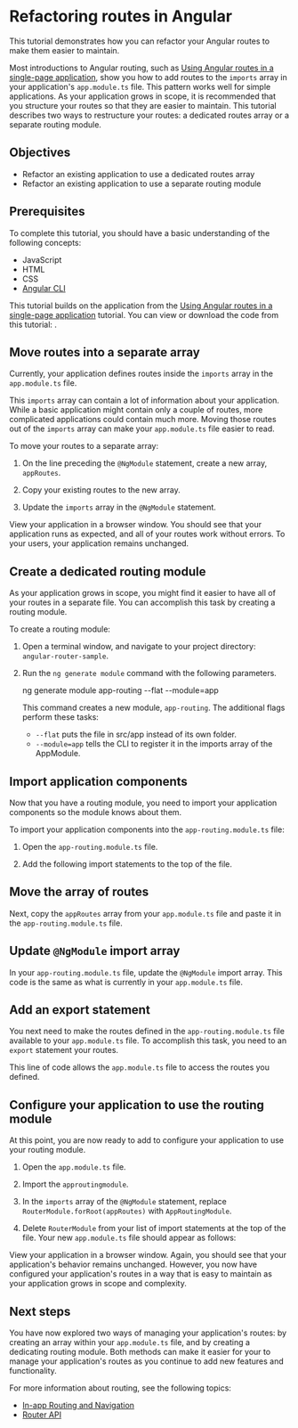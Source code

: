 # Refactoring routes in Angular

This tutorial demonstrates how you can refactor your Angular routes to make them easier to maintain.

Most introductions to Angular routing, such as [Using Angular routes in a single-page application](/guide/router-tutorial), show you how to add routes to the `imports` array in your application's `app.module.ts` file.
This pattern works well for simple applications.
As your application grows in scope, it is recommended that you structure your routes so that they are easier to maintain.
This tutorial describes two ways to restructure your routes: a dedicated routes array or a separate routing module.

## Objectives

* Refactor an existing application to use a dedicated routes array
* Refactor an existing application to use a separate routing module

## Prerequisites

To complete this tutorial, you should have a basic understanding of the following concepts:

* JavaScript
* HTML
* CSS
* [Angular CLI](/cli)

This tutorial builds on the application from the [Using Angular routes in a single-page application](/guide/router-tutorial) tutorial.
You can view or download the code from this tutorial: <live-example name="router-tutorial"></live-example>.

## Move routes into a separate array

Currently, your application defines routes inside the `imports` array in the `app.module.ts` file.

<code-example header="src/app/app.module.ts" path="router-tutorial/src/app/app.module.ts" region="import-wildcard"></code-example>

This `imports` array can contain a lot of information about your application.
While a basic application might contain only a couple of routes, more complicated applications could contain much more.
Moving those routes out of the `imports` array can make your `app.module.ts` file easier to read.

To move your routes to a separate array:

1. On the line preceding the `@NgModule` statement, create a new array, `appRoutes`.

1. Copy your existing routes to the new array.

   <code-example header="src/app/app.module.ts" path="router-refactor-tutorial/src/app/app.module.ts" region="routes-array"></code-example>

1. Update the `imports` array in the `@NgModule` statement.

   <code-example header="src/app/app.module.ts" path="router-refactor-tutorial/src/app/app.module.ts" region="imports"></code-example>

View your application in a browser window. You should see that your application runs as expected, and all of your routes work without errors.
To your users, your application remains unchanged.

## Create a dedicated routing module

As your application grows in scope, you might find it easier to have all of your routes in a separate file.
You can accomplish this task by creating a routing module.

To create a routing module:

1. Open a terminal window, and navigate to your project directory: `angular-router-sample`.

1. Run the `ng generate module` command with the following parameters.

   <code-example lang="sh">
   ng generate module app-routing --flat --module=app
   </code-example>

   This command creates a new module, `app-routing`. The additional flags perform these tasks:

   * `--flat` puts the file in src/app instead of its own folder.
   * `--module=app` tells the CLI to register it in the imports array of the AppModule.

## Import application components

Now that you have a routing module, you need to import your application components so the module knows about them.

To import your application components into the `app-routing.module.ts` file:

1. Open the `app-routing.module.ts` file.

1. Add the following import statements to the top of the file.

   <code-example header="src/app/app.module.ts" path="router-refactor-tutorial-with-module/src/app/app-routing.module.ts" region="imports"></code-example>

## Move the array of routes

Next, copy the `appRoutes` array from your `app.module.ts` file and paste it in the `app-routing.module.ts` file.

<code-example header="src/app/app.module.ts" path="router-refactor-tutorial-with-module/src/app/app-routing.module.ts" region="approutes"></code-example>

## Update `@NgModule` import array

In your `app-routing.module.ts` file, update the `@NgModule` import array. This code is the same as what is currently in your `app.module.ts` file.

<code-example header="src/app/app.module.ts" path="router-refactor-tutorial-with-module/src/app/app-routing.module.ts" region="ngmodule-imports"></code-example>

## Add an export statement

You next need to make the routes defined in the `app-routing.module.ts` file available to your `app.module.ts` file.
To accomplish this task, you need to an `export` statement your routes.

<code-example header="src/app/app.module.ts" path="router-refactor-tutorial-with-module/src/app/app-routing.module.ts" region="export"></code-example>

This line of code allows the `app.module.ts` file to access the routes you defined.

## Configure your application to use the routing module

At this point, you are now ready to add to configure your application to use your routing module.

1. Open the `app.module.ts` file.

1. Import the `approutingmodule`.

   <code-example header="src/app/app.module.ts" path="router-refactor-tutorial-with-module/src/app/app.module.ts" region="approutingmodule-import"></code-example>

1. In the `imports` array of the `@NgModule` statement, replace `RouterModule.forRoot(appRoutes)` with `AppRoutingModule`.

   <code-example header="src/app/app.module.ts" path="router-refactor-tutorial-with-module/src/app/app.module.ts" region="imports"></code-example>

1. Delete `RouterModule` from your list of import statements at the top of the file. Your new `app.module.ts` file should appear as follows:

   <code-example header="src/app/app.module.ts" path="router-refactor-tutorial-with-module/src/app/app.module.ts"></code-example>

View your application in a browser window. Again, you should see that your application's behavior remains unchanged. However, you now have configured your application's routes in a way that is easy to maintain as your application grows in scope and complexity.

## Next steps

You have now explored two ways of managing your application's routes: by creating an array within your `app.module.ts` file, and by creating a dedicating routing module. Both methods can make it easier for your to manage your application's routes as you continue to add new features and functionality.

For more information about routing, see the following topics:

* [In-app Routing and Navigation](/guide/router)
* [Router API](/api/router)
